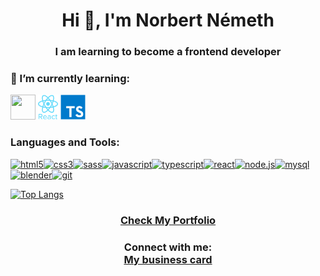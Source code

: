 <h1 align="center">Hi 👋, I'm Norbert Németh</h1>
<h3 align="center">I am learning to become a frontend developer</h3>

<h3 align="left">🌱 I’m currently learning:</h3>
<p align="left">
    <img src="https://cdn.jsdelivr.net/gh/devicons/devicon@latest/icons/nodejs/nodejs-plain-wordmark.svg" width="40" height="40"/><img src="https://raw.githubusercontent.com/devicons/devicon/master/icons/react/react-original-wordmark.svg" alt="react" width="40" height="40"/><img src="https://raw.githubusercontent.com/devicons/devicon/master/icons/typescript/typescript-original.svg" alt="typescript" width="40" height="40"/>
</p>

<h3 align="left">Languages and Tools:</h3>
<p align="left">
    <a href="https://me.red-cat.hu/" target="_blank" rel="noreferrer">
        <img src="https://img.shields.io/badge/HTML5-%23E34F26.svg?style=for-the-badge&logo=html5&logoColor=white" alt="html5" /><img src="https://img.shields.io/badge/CSS3-%231572B6.svg?style=for-the-badge&logo=css3&logoColor=white" alt="css3" /><img src="https://img.shields.io/badge/SASS-hotpink.svg?style=for-the-badge&logo=SASS&logoColor=white" alt="sass" /><img src="https://img.shields.io/badge/JavaScript-%23323330.svg?style=for-the-badge&logo=javascript&logoColor=%23F7DF1E" alt="javascript" /><img src="https://img.shields.io/badge/TypeScript-%23007ACC.svg?style=for-the-badge&logo=typescript&logoColor=white" alt="typescript" /><img src="https://img.shields.io/badge/React-%2320232a.svg?style=for-the-badge&logo=react&logoColor=%2361DAFB" alt="react" /><img src="https://img.shields.io/badge/Node.js-%23339933.svg?style=for-the-badge&logo=node.js&logoColor=white" alt="node.js" /><img src="https://img.shields.io/badge/MySQL-%2300f.svg?style=for-the-badge&logo=mysql&logoColor=white" alt="mysql" /><img src="https://img.shields.io/badge/Blender-%23F5792A.svg?style=for-the-badge&logo=blender&logoColor=white" alt="blender" /><img src="https://img.shields.io/badge/Git-%23F05033.svg?style=for-the-badge&logo=git&logoColor=white" alt="git" />
    </a>
</p>



[![Top Langs](https://github-readme-stats.vercel.app/api/top-langs/?username=nemnorbert&hide_border=true&theme=transparent&hide=hack&layout=pie)](https://github.com/anuraghazra/github-readme-stats)

<h3 align="center"><a href="https://me.red-cat.hu/" target="_blank" rel="noreferrer">Check My Portfolio</a></h3>
<h3 align="center">Connect with me: <a href="https://adanor.eu/card/nn" target="_blank" rel="noreferrer"><br>My business card</a></h3>
